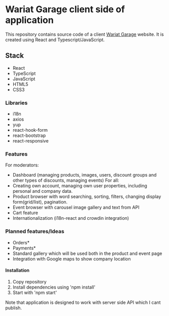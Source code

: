 # Wariat Garage client side of application
This repository contains source code of a client [Wariat Garage](https://wariatgarage.pl) website. It is created using React and Typescript/JavaScript.

## Stack
- React
- TypeScript
- JavaScript
- HTML5
- CSS3

### Libraries
- i18n
- axios
- yup
- react-hook-form
- react-bootstrap
- react-responsive

### Features
For moderators:
- Dashboard (managing products, images, users, discount groups and other types of discounts, managing events)
For all:
- Creating own account, managing own user properties, including personal and company data.
- Product browser with word searching, sorting, filters, changing display form(grid/list), pagination.
- Event browser with carousel image gallery and text from API
- Cart feature 
- Internationalization (i18n-react and crowdin integration)

### Planned features/Ideas
- Orders*
- Payments*
- Standard gallery which will be used both in the product and event page
- Integration with Google maps to show company location

#### Installation
1. Copy repository
2. Install dependencies using 'npm install'
3. Start with 'npm start'


Note that application is designed to work with server side API which I cant publish.

